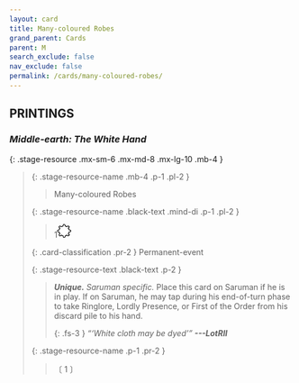 ```yaml
---
layout: card
title: Many-coloured Robes
grand_parent: Cards
parent: M
search_exclude: false
nav_exclude: false
permalink: /cards/many-coloured-robes/
---
```


## PRINTINGS


### _Middle-earth: The White Hand_

{: .stage-resource .mx-sm-6 .mx-md-8 .mx-lg-10 .mb-4 }
> {: .stage-resource-name .mb-4 .p-1 .pl-2 }
> > <div class="card-mp"></div>
> > <div class="card-name">Many-coloured Robes</div>
>
> {: .stage-resource-name .black-text .mind-di .p-1 .pl-2 }
> > 1![](/assets/images/stage-point.svg)
>
> {: .card-classification .pr-2 }
> Permanent-event
>
> {: .stage-resource-text .black-text .p-2 }
> > _**Unique.**_ _Saruman specific._ Place this card on Saruman if he is in play. If on Saruman, he may tap during his end-of-turn phase to take Ringlore, Lordly Presence, or First of the Order from his discard pile to his hand.   
> > 
> > {: .fs-3 } 
> > _“‘White cloth may be dyed’”_ ***---&#65279;LotRII*** 
> 
> {: .stage-resource-name .p-1 .pr-2 }
> > <div class="card-shield"></div>
> > <div class="card-corruption">〔 1 〕</div>
